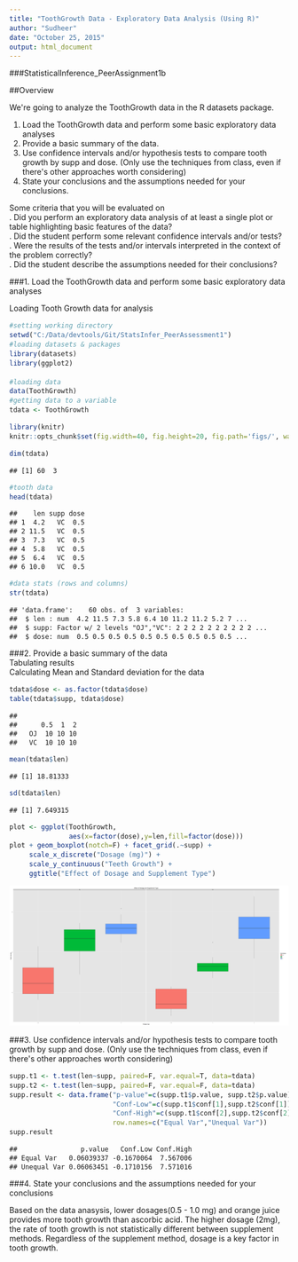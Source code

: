 ```yaml
---
title: "ToothGrowth Data - Exploratory Data Analysis (Using R)"
author: "Sudheer"
date: "October 25, 2015"
output: html_document
---
```

###StatisticalInference_PeerAssignment1b  

##Overview  

We're going to analyze the ToothGrowth data in the R datasets package.   
1. Load the ToothGrowth data and perform some basic exploratory data analyses  
2. Provide a basic summary of the data.  
3. Use confidence intervals and/or hypothesis tests to compare tooth growth by supp and dose. (Only use the techniques from class, even if there's other approaches worth considering)  
4. State your conclusions and the assumptions needed for your conclusions.   

Some criteria that you will be evaluated on  
. Did you  perform an exploratory data analysis of at least a single plot or table highlighting basic features of the data?  
. Did the student perform some relevant confidence intervals and/or tests?  
. Were the results of the tests and/or intervals interpreted in the context of the problem correctly?   
. Did the student describe the assumptions needed for their conclusions?  

###1. Load the ToothGrowth data and perform some basic exploratory data analyses   

Loading Tooth Growth data for analysis  


```r
#setting working directory
setwd("C:/Data/devtools/Git/StatsInfer_PeerAssessment1")
#loading datasets & packages
library(datasets)
library(ggplot2)

#loading data
data(ToothGrowth)
#getting data to a variable
tdata <- ToothGrowth
```


```r
library(knitr)
knitr::opts_chunk$set(fig.width=40, fig.height=20, fig.path='figs/', warning=FALSE, message=FALSE)
```


```r
dim(tdata)
```

```
## [1] 60  3
```

```r
#tooth data
head(tdata)
```

```
##    len supp dose
## 1  4.2   VC  0.5
## 2 11.5   VC  0.5
## 3  7.3   VC  0.5
## 4  5.8   VC  0.5
## 5  6.4   VC  0.5
## 6 10.0   VC  0.5
```

```r
#data stats (rows and columns)
str(tdata)
```

```
## 'data.frame':	60 obs. of  3 variables:
##  $ len : num  4.2 11.5 7.3 5.8 6.4 10 11.2 11.2 5.2 7 ...
##  $ supp: Factor w/ 2 levels "OJ","VC": 2 2 2 2 2 2 2 2 2 2 ...
##  $ dose: num  0.5 0.5 0.5 0.5 0.5 0.5 0.5 0.5 0.5 0.5 ...
```

###2. Provide a basic summary of the data   
Tabulating results  
Calculating Mean and Standard deviation for the data  


```r
tdata$dose <- as.factor(tdata$dose)
table(tdata$supp, tdata$dose)
```

```
##     
##      0.5  1  2
##   OJ  10 10 10
##   VC  10 10 10
```

```r
mean(tdata$len)
```

```
## [1] 18.81333
```

```r
sd(tdata$len)
```

```
## [1] 7.649315
```



```r
plot <- ggplot(ToothGrowth, 
               aes(x=factor(dose),y=len,fill=factor(dose)))
plot + geom_boxplot(notch=F) + facet_grid(.~supp) +
     scale_x_discrete("Dosage (mg)") +   
     scale_y_continuous("Teeth Growth") +  
     ggtitle("Effect of Dosage and Supplement Type")
```

![plot of chunk plots](figs/plots-1.png) 

###3. Use confidence intervals and/or hypothesis tests to compare tooth growth by supp and dose. (Only use the techniques from class, even if there's other approaches worth considering)  


```r
supp.t1 <- t.test(len~supp, paired=F, var.equal=T, data=tdata)
supp.t2 <- t.test(len~supp, paired=F, var.equal=F, data=tdata)
supp.result <- data.frame("p-value"=c(supp.t1$p.value, supp.t2$p.value),
                          "Conf-Low"=c(supp.t1$conf[1],supp.t2$conf[1]),
                          "Conf-High"=c(supp.t1$conf[2],supp.t2$conf[2]),
                          row.names=c("Equal Var","Unequal Var"))
supp.result
```

```
##                p.value   Conf.Low Conf.High
## Equal Var   0.06039337 -0.1670064  7.567006
## Unequal Var 0.06063451 -0.1710156  7.571016
```

###4. State your conclusions and the assumptions needed for your conclusions  

Based on the data anasysis, lower dosages(0.5 - 1.0 mg) and orange juice provides more tooth growth than ascorbic acid. The higher dosage (2mg), the rate of tooth growth is not statistically different between supplement methods. Regardless of the supplement method, dosage is a key factor in tooth growth.  


